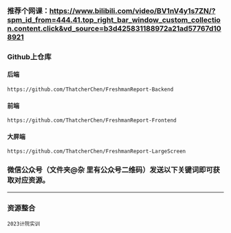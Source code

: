 ### 推荐个网课：https://www.bilibili.com/video/BV1nV4y1s7ZN/?spm_id_from=444.41.top_right_bar_window_custom_collection.content.click&vd_source=b3d425831188972a21ad57767d108921
### Github上仓库
#### 后端
    https://github.com/ThatcherChen/FreshmanReport-Backend
#### 前端
    https://github.com/ThatcherChen/FreshmanReport-Frontend
#### 大屏端
    https://github.com/ThatcherChen/FreshmanReport-LargeScreen
### 微信公众号（文件夹@杂 里有公众号二维码）发送以下关键词即可获取对应资源。
***
### 资源整合
    2023计院实训